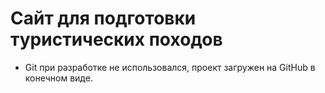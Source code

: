 ﻿# Сайт для подготовки туристических походов
- Git при разработке не использовался, проект загружен на GitHub в конечном виде.
